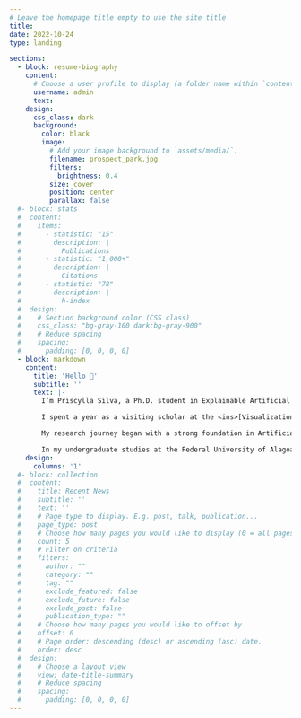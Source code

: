 ```yaml
---
# Leave the homepage title empty to use the site title
title:
date: 2022-10-24
type: landing

sections:
  - block: resume-biography
    content:
      # Choose a user profile to display (a folder name within `content/authors/`)
      username: admin
      text:
    design:
      css_class: dark
      background:
        color: black
        image:
          # Add your image background to `assets/media/`.
          filename: prospect_park.jpg
          filters:
            brightness: 0.4
          size: cover
          position: center
          parallax: false
  #- block: stats
  #  content:
  #    items:
  #      - statistic: "15"
  #        description: |
  #          Publications
  #      - statistic: "1,000+"
  #        description: |
  #          Citations
  #      - statistic: "78"
  #        description: |
  #          h-index
  #  design:
  #    # Section background color (CSS class)
  #    css_class: "bg-gray-100 dark:bg-gray-900"
  #    # Reduce spacing
  #    spacing:
  #      padding: [0, 0, 0, 0]
  - block: markdown
    content:
      title: 'Hello 👋'
      subtitle: ''
      text: |-
        I’m Priscylla Silva, a Ph.D. student in Explainable Artificial Intelligence (XAI) at the University of São Paulo (Brazil), advised by <ins>[Prof. Luis Gustavo Nonato](https://scholar.google.com/citations?user=p2tLSUsAAAAJ&hl=en)</ins>. My research focuses on developing tools and techniques that improve AI interpretability, allowing for more transparent and reliable decision-making in a variety of domains.

        I spent a year as a visiting scholar at the <ins>[Visualization and Data Analytics Research Center (VIDA)](https://vida.engineering.nyu.edu/)</ins> at New York University (NYU), where I worked under the guidance of <ins>[Prof. Claudio Silva](https://ctsilva.github.io/)</ins>.

        My research journey began with a strong foundation in Artificial Intelligence in Education during my Master’s degree at the Federal University of Campina Grande (Brazil). Under the mentorship of Prof. Joseana Macêdo Fechine and <ins>[Prof. Evandro de Barros Costa](https://scholar.google.pt/citations?user=NX2ik0YAAAAJ&hl=en)</ins>, I developed an Intelligent Tutoring System with automatic feedback designed to support students in introductory computer science (CS1) courses.

        In my undergraduate studies at the Federal University of Alagoas (Brazil), I collaborated as a developer on two intelligent tutoring systems focused on Mathematics and Propositional Logic. These experiences cultivated my passion for creating AI systems that not only process data but also actively contribute to human learning and understanding.
    design:
      columns: '1'
  #- block: collection
  #  content:
  #    title: Recent News
  #    subtitle: ''
  #    text: ''
  #    # Page type to display. E.g. post, talk, publication...
  #    page_type: post
  #    # Choose how many pages you would like to display (0 = all pages)
  #    count: 5
  #    # Filter on criteria
  #    filters:
  #      author: ""
  #      category: ""
  #      tag: ""
  #      exclude_featured: false
  #      exclude_future: false
  #      exclude_past: false
  #      publication_type: ""
  #    # Choose how many pages you would like to offset by
  #    offset: 0
  #    # Page order: descending (desc) or ascending (asc) date.
  #    order: desc
  #  design:
  #    # Choose a layout view
  #    view: date-title-summary
  #    # Reduce spacing
  #    spacing:
  #      padding: [0, 0, 0, 0]
---
```

